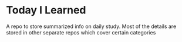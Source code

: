 # Today I Learned
A repo to store summarized info on daily study.
Most of the details are stored in other separate repos which cover certain categories
 
